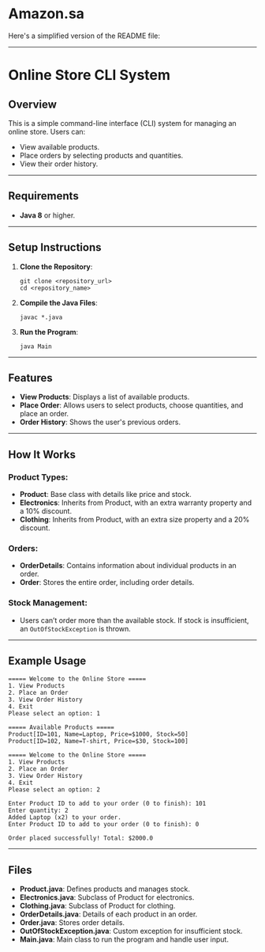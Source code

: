 # Amazon.sa
Here's a simplified version of the README file:

---

# Online Store CLI System

## Overview

This is a simple command-line interface (CLI) system for managing an online store. Users can:
- View available products.
- Place orders by selecting products and quantities.
- View their order history.

---

## Requirements

- **Java 8** or higher.

---

## Setup Instructions

1. **Clone the Repository**:
   ```
   git clone <repository_url>
   cd <repository_name>
   ```

2. **Compile the Java Files**:
   ```
   javac *.java
   ```

3. **Run the Program**:
   ```
   java Main
   ```

---

## Features

- **View Products**: Displays a list of available products.
- **Place Order**: Allows users to select products, choose quantities, and place an order.
- **Order History**: Shows the user's previous orders.

---

## How It Works

### Product Types:
- **Product**: Base class with details like price and stock.
- **Electronics**: Inherits from Product, with an extra warranty property and a 10% discount.
- **Clothing**: Inherits from Product, with an extra size property and a 20% discount.

### Orders:
- **OrderDetails**: Contains information about individual products in an order.
- **Order**: Stores the entire order, including order details.

### Stock Management:
- Users can’t order more than the available stock. If stock is insufficient, an `OutOfStockException` is thrown.

---

## Example Usage

```
===== Welcome to the Online Store =====
1. View Products
2. Place an Order
3. View Order History
4. Exit
Please select an option: 1

===== Available Products =====
Product[ID=101, Name=Laptop, Price=$1000, Stock=50]
Product[ID=102, Name=T-shirt, Price=$30, Stock=100]

===== Welcome to the Online Store =====
1. View Products
2. Place an Order
3. View Order History
4. Exit
Please select an option: 2

Enter Product ID to add to your order (0 to finish): 101
Enter quantity: 2
Added Laptop (x2) to your order.
Enter Product ID to add to your order (0 to finish): 0

Order placed successfully! Total: $2000.0
```

---

## Files

- **Product.java**: Defines products and manages stock.
- **Electronics.java**: Subclass of Product for electronics.
- **Clothing.java**: Subclass of Product for clothing.
- **OrderDetails.java**: Details of each product in an order.
- **Order.java**: Stores order details.
- **OutOfStockException.java**: Custom exception for insufficient stock.
- **Main.java**: Main class to run the program and handle user input.

